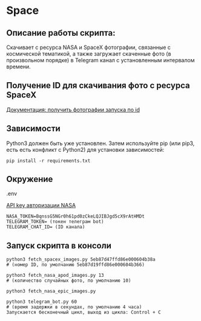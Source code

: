 # Space

## Описание работы скрипта:
Скачивает с ресурса NASA и SpaceX фотографии, связанные с космической тематикой, 
а также загружает скаченные фото (в произвольном порядке) в Telegram канал с установленным интервалом времени.

## Получение ID для скачивания фото с ресурса SpaceX

[Документация: получить фотографии запуска по id](https://github.com/r-spacex/SpaceX-API/blob/master/docs/launches/v5/one.md)


## Зависимости
Python3 должен быть уже установлен. Затем используйте pip 
(или pip3, есть есть конфликт с Python2) для установки зависимостей:

```
pip install -r requirements.txt
```
## Окружение
.env

[API key авторизации NASA](https://api.nasa.gov) 
```
NASA_TOKEN=BqnssG5NGr0h61pd0zCkeLQJIBJgd5cX9rAtHMDt
TELEGRAM_TOKEN= (токен телеграм bot)
TELEGRAM_CHAT_ID= (ID канала)
```
## Запуск скрипта в консоли
```
python3 fetch_spacex_images.py 5eb87d47ffd86e000604b38a
# (номер ID, по умолчанию 5eb87d19ffd86e000604b366)

python3 fetch_nasa_apod_images.py 13
# (количество случайных фото, по умолчанию 10)

python3 fetch_nasa_epic_images.py

python3 telegram_bot.py 60
# (время задержки в секундах, по умолчанию 4 часа) 
Запускается бесконечный цикл, выход из цикла: Control + C
```
